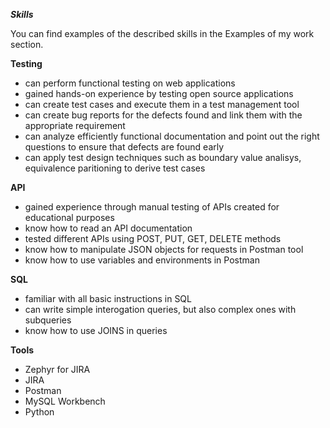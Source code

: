 _**Skills**_

You can find examples of the described skills in the Examples of my work section.

**Testing**

- can perform functional testing on web applications
- gained hands-on experience by testing open source applications
- can create test cases and execute them in a test management tool
- can create bug reports for the defects found and link them with the appropriate requirement
- can analyze efficiently functional documentation and point out the right questions to ensure that defects are found early
- can apply test design techniques such as boundary value analisys, equivalence paritioning to derive test cases

**API**

- gained experience through manual testing of APIs created for educational purposes
- know how to read an API documentation
- tested different APIs using POST, PUT, GET, DELETE methods
- know how to manipulate JSON objects for requests in Postman tool
- know how to use variables and environments in Postman

**SQL**

- familiar with all basic instructions in SQL
- can write simple interogation queries, but also complex ones with subqueries
- know how to use JOINS in queries

**Tools**

- Zephyr for JIRA
- JIRA
- Postman
- MySQL Workbench
- Python
